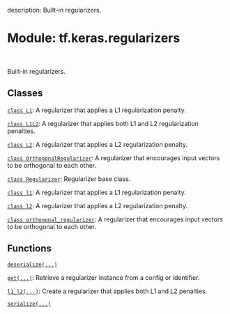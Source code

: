 description: Built-in regularizers.

<div itemscope itemtype="http://developers.google.com/ReferenceObject">
<meta itemprop="name" content="tf.keras.regularizers" />
<meta itemprop="path" content="Stable" />
</div>

# Module: tf.keras.regularizers

<!-- Insert buttons and diff -->

<table class="tfo-notebook-buttons tfo-api nocontent" align="left">

</table>



Built-in regularizers.



## Classes

[`class L1`](../../tf/keras/regularizers/L1.md): A regularizer that applies a L1 regularization penalty.

[`class L1L2`](../../tf/keras/regularizers/L1L2.md): A regularizer that applies both L1 and L2 regularization penalties.

[`class L2`](../../tf/keras/regularizers/L2.md): A regularizer that applies a L2 regularization penalty.

[`class OrthogonalRegularizer`](../../tf/keras/regularizers/OrthogonalRegularizer.md): A regularizer that encourages input vectors to be orthogonal to each other.

[`class Regularizer`](../../tf/keras/regularizers/Regularizer.md): Regularizer base class.

[`class l1`](../../tf/keras/regularizers/L1.md): A regularizer that applies a L1 regularization penalty.

[`class l2`](../../tf/keras/regularizers/L2.md): A regularizer that applies a L2 regularization penalty.

[`class orthogonal_regularizer`](../../tf/keras/regularizers/OrthogonalRegularizer.md): A regularizer that encourages input vectors to be orthogonal to each other.

## Functions

[`deserialize(...)`](../../tf/keras/regularizers/deserialize.md)

[`get(...)`](../../tf/keras/regularizers/get.md): Retrieve a regularizer instance from a config or identifier.

[`l1_l2(...)`](../../tf/keras/regularizers/l1_l2.md): Create a regularizer that applies both L1 and L2 penalties.

[`serialize(...)`](../../tf/keras/regularizers/serialize.md)

